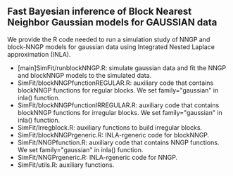 ## Fast Bayesian inference of Block Nearest Neighbor Gaussian models for GAUSSIAN data

We provide the R code needed to run a simulation study of NNGP and block-NNGP models for gaussian data using Integrated Nested Laplace approximation (INLA).

- [main]SimFit/runblockNNGP.R: simulate  gaussian data and fit the NNGP and blockNNGP models to the simulated data. 
- SimFit/blockNNGPfunctionREGULAR.R: auxiliary code that contains blockNNGP functions for regular blocks. We set family="gaussian" in inla() function. 
- SimFit/blockNNGPfunctionIRREGULAR.R: auxiliary code that contains blockNNGP functions for irregular blocks. We set family="gaussian" in inla() function. 
- SimFit/Irregblock.R:  auxiliary functions to build irregular blocks.
- SimFit/blockNNGPrgeneric.R: INLA-rgeneric code for blockNNGP.
- SimFit/NNGPfunction.R: auxiliary code that contains NNGP functions. We set family="gaussian" in inla() function. 
- SimFit/NNGPrgeneric.R: INLA-rgeneric code for NNGP.
- SimFit/utils.R:  auxiliary functions.
